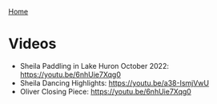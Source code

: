 [Home](./README.md)

# Videos

- Sheila Paddling in Lake Huron October 2022: <a href="https://youtu.be/6nhUie7Xqg0" target="_blank">https://youtu.be/6nhUie7Xqg0</a>
- Sheila Dancing Highlights: <a href="https://youtu.be/a38-IsmjVwU" target="_blank">https://youtu.be/a38-IsmjVwU</a>
- Oliver Closing Piece: <a href="https://youtu.be/6nhUie7Xqg0" target="_blank">https://youtu.be/6nhUie7Xqg0</a>